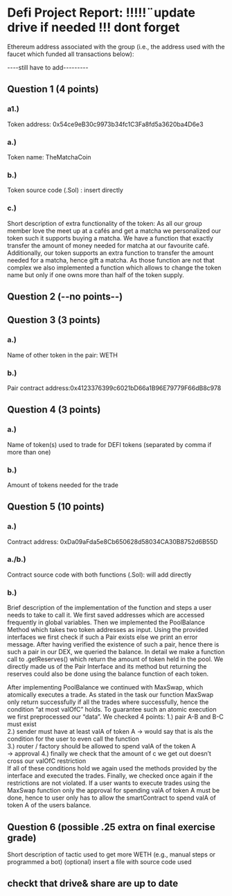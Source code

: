 # Defi Project Report: !!!!!¨update drive if needed !!! dont forget 

Ethereum address associated with the group (i.e., the address used with the faucet which funded all transactions below):

----still have to add---------

## Question 1 (4 points)
### a1.) 
Token address: 0x54ce9eB30c9973b34fc1C3Fa8fd5a3620ba4D6e3
### a.) 
Token name: TheMatchaCoin
### b.) 
Token source code (.Sol) : insert directly
### c.) 
Short description of extra functionality of the token:
	As all our group member love the meet up at a cafés and get a matcha we personalized our token such it supports buying a matcha. We have a function that exactly transfer the amount of money needed for matcha at our favourite café. Additionally, our token supports an extra function to transfer the amount needed for a matcha, hence gift a matcha. As those function are not that complex we also implemented a function which allows to change the token name but only if one owns more than half of the token supply.

## Question 2 (--no points--)

## Question 3 (3 points)

### a.) 
Name of other token in the pair: WETH

### b.) 
Pair contract address:0x4123376399c6021bD66a1B96E79779F66dB8c978

## Question 4 (3 points)

### a.) 
Name of token(s) used to trade for DEFI tokens (separated by comma if more than one)
### b.) 
Amount of tokens needed for the trade

## Question 5 (10 points)

### a.)
Contract address: 0xDa09aFda5e8Cb650628d58034CA30B8752d6B55D
### a./b.) 
Contract source code with both functions (.Sol): will add directly 
### b.) 
Brief description of the implementation of the function and steps a user needs to take to call it.
We first saved addresses which are accessed frequently in global variables. Then we implemented the PoolBalance Method which takes two token addresses as input. Using the provided interfaces we first check if such a Pair exists else we print an error message. After having verified the existence of such a pair, hence there is such a pair in our DEX, we queried the balance. In detail we make a function call to .getReserves() which return the amount of token held in the pool. We directly made us of the Pair Interface and its method but returning the reserves could also be done using the balance function of each token.

After implementing PoolBalance we continued with MaxSwap, which atomically executes a trade. As stated in the task our function MaxSwap only return successfully if all the trades where successfully, hence the condition “at most valOfC” holds.
To guarantee such an atomic execution we first preprocessed our “data”. We checked 4 points:
  1.) pair A-B and B-C must exist  
2.) sender must have at least valA of token A -> would say that is als the condition for the user to even call the function  
3.) router / factory should be allowed to spend valA of the token A  
-> approval
4.) finally we check that the amount of c we get out doesn’t cross our valOfC restriction  
If all of these conditions hold we again used the methods provided by the interface and executed the trades. Finally, we checked once again if the restrictions are not violated.
If a user wants to execute trades using the MaxSwap function only the approval for spending valA of token A must be done, hence to user only has to allow the smartContract to spend valA of token A of the users balance.
	



## Question 6 (possible .25 extra on final exercise grade)
Short description of tactic used to get more WETH (e.g., manual steps or programmed a bot)
(optional) insert a file with source code used

## checkt that drive& share are up to date




